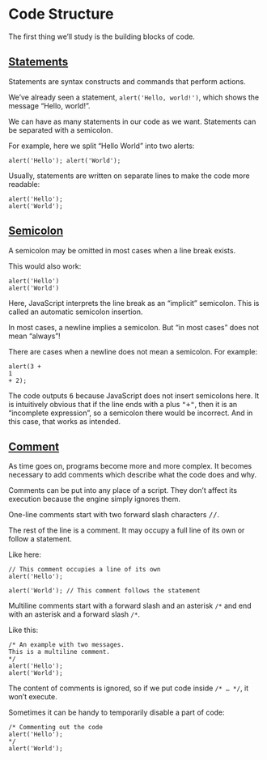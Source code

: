 # Code Structure

The first thing we’ll study is the building blocks of code.

## [Statements](readme.md#statements)

Statements are syntax constructs and commands that perform actions.

We’ve already seen a statement, `alert('Hello, world!')`, which shows the message “Hello, world!”.

We can have as many statements in our code as we want. Statements can be separated with a semicolon.

For example, here we split “Hello World” into two alerts:

    alert('Hello'); alert('World');

Usually, statements are written on separate lines to make the code more readable:

    alert('Hello');
    alert('World');

## [Semicolon](readme.md#semicolon)

A semicolon may be omitted in most cases when a line break exists.

This would also work:

    alert('Hello')
    alert('World')

Here, JavaScript interprets the line break as an “implicit” semicolon. This is called an automatic semicolon insertion.

In most cases, a newline implies a semicolon. But “in most cases” does not mean “always”!

There are cases when a newline does not mean a semicolon. For example:

    alert(3 +
    1
    + 2);

The code outputs <kbd>6</kbd> because JavaScript does not insert semicolons here. It is intuitively obvious that if the line ends with a plus <kbd>"+"</kbd>, then it is an “incomplete expression”, so a semicolon there would be incorrect. And in this case, that works as intended.

## [Comment](./readme.md#comment)

As time goes on, programs become more and more complex. It becomes necessary to add comments which describe what the code does and why.

Comments can be put into any place of a script. They don’t affect its execution because the engine simply ignores them.

One-line comments start with two forward slash characters <kbd>//</kbd>.

The rest of the line is a comment. It may occupy a full line of its own or follow a statement.

Like here:

    // This comment occupies a line of its own
    alert('Hello');

    alert('World'); // This comment follows the statement

Multiline comments start with a forward slash and an asterisk <kbd>`/*`</kbd> and end with an asterisk and a forward slash <kbd>`/*`</kbd>.

Like this:

    /* An example with two messages.
    This is a multiline comment.
    */
    alert('Hello');
    alert('World');

The content of comments is ignored, so if we put code inside `/* … */`, it won’t execute.

Sometimes it can be handy to temporarily disable a part of code:

    /* Commenting out the code
    alert('Hello');
    */
    alert('World');
